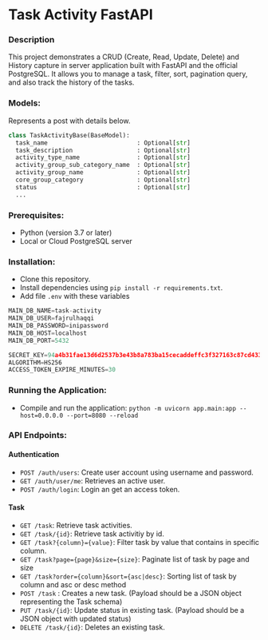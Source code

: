 # Task Activity FastAPI

### Description

This project demonstrates a CRUD (Create, Read, Update, Delete) and History capture in server application built with FastAPI and the official PostgreSQL. It allows you to manage a task, filter, sort, pagination query, and also track the history of the tasks.

### Models:
Represents a post with details below.

```py
class TaskActivityBase(BaseModel):
  task_name                         : Optional[str]
  task_description                  : Optional[str]
  activity_type_name                : Optional[str]
  activity_group_sub_category_name  : Optional[str]
  activity_group_name               : Optional[str]
  core_group_category               : Optional[str]
  status                            : Optional[str]
  ...
```

### Prerequisites:
- Python (version 3.7 or later)
- Local or Cloud PostgreSQL server

### Installation:
- Clone this repository.
- Install dependencies using `pip install -r requirements.txt`.
- Add file `.env` with these variables
```py
MAIN_DB_NAME=task-activity
MAIN_DB_USER=fajrulhaqqi
MAIN_DB_PASSWORD=inipassword
MAIN_DB_HOST=localhost
MAIN_DB_PORT=5432

SECRET_KEY=94a4b31fae13d6d2537b3e43b8a783ba15cecaddeffc3f327163c87cd4338bc0
ALGORITHM=HS256
ACCESS_TOKEN_EXPIRE_MINUTES=30
```

### Running the Application:
- Compile and run the application: `python -m uvicorn app.main:app --host=0.0.0.0 --port=8080 --reload`

### API Endpoints:

#### Authentication
- `POST /auth/users`: Create user account using username and password.
- `GET /auth/user/me`: Retrieves an active user.
- `POST /auth/login`: Login an get an access token.

#### Task
- `GET /task`: Retrieve task activities.
- `GET /task/{id}`: Retrieve task activitiy by id.
- `GET /task?{column}={value}`: Filter task by value that contains in specific column.
- `GET /task?page={page}&size={size}`: Paginate list of task by page and size
- `GET /task?order={column}&sort={asc|desc}`: Sorting list of task by column and asc or desc method
- `POST /task` : Creates a new task. (Payload should be a JSON object representing the Task schema)
- `PUT /task/{id}`: Update status in existing task. (Payload should be a JSON object with updated status)
- `DELETE /task/{id}`: Deletes an existing task.